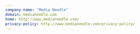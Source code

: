 ```yaml
---
company-name: "Media Needle"
domain: medianeedle.com
home: http://www.medianeedle.com/
privacy-policy: http://www.medianeedle.com/privacy-policy/
---
```




